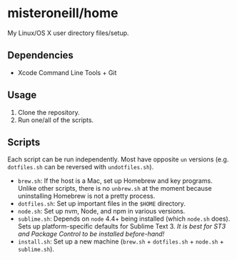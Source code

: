 # misteroneill/home

My Linux/OS X user directory files/setup.

## Dependencies

- Xcode Command Line Tools + Git

## Usage

1. Clone the repository.
1. Run one/all of the scripts.

## Scripts

Each script can be run independently. Most have opposite `un` versions (e.g. `dotfiles.sh` can be reversed with `undotfiles.sh`).

- `brew.sh`: If the host is a Mac, set up Homebrew and key programs. Unlike other scripts, there is no `unbrew.sh` at the moment because uninstalling Homebrew is not a pretty process.
- `dotfiles.sh`: Set up important files in the `$HOME` directory.
- `node.sh`: Set up nvm, Node, and npm in various versions.
- `sublime.sh`: Depends on `node` 4.4+ being installed (which `node.sh` does). Sets up platform-specific defaults for Sublime Text 3. _It is best for ST3 and Package Control to be installed before-hand!_
- `install.sh`: Set up a new machine (`brew.sh` + `dotfiles.sh` + `node.sh` + `sublime.sh`).
